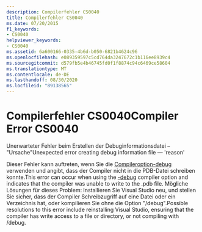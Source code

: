 ```yaml
---
description: Compilerfehler CS0040
title: Compilerfehler CS0040
ms.date: 07/20/2015
f1_keywords:
- CS0040
helpviewer_keywords:
- CS0040
ms.assetid: 6a600166-0335-4b6d-b050-6821b4624c96
ms.openlocfilehash: e089359597c5cd764da3247672c1b116ee8939c4
ms.sourcegitcommit: d579fb5e4b46745fd0f1f8874c94c6469ce58604
ms.translationtype: MT
ms.contentlocale: de-DE
ms.lasthandoff: 08/30/2020
ms.locfileid: "89138565"
---
```

# <a name="compiler-error-cs0040"></a><span data-ttu-id="78480-103">Compilerfehler CS0040</span><span class="sxs-lookup"><span data-stu-id="78480-103">Compiler Error CS0040</span></span>
<span data-ttu-id="78480-104">Unerwarteter Fehler beim Erstellen der Debuginformationsdatei – "Ursache"</span><span class="sxs-lookup"><span data-stu-id="78480-104">Unexpected error creating debug information file — 'reason'</span></span>  
  
 <span data-ttu-id="78480-105">Dieser Fehler kann auftreten, wenn Sie die [Compileroption-debug](../language-reference/compiler-options/debug-compiler-option.md) verwenden und angibt, dass der Compiler nicht in die PDB-Datei schreiben konnte.</span><span class="sxs-lookup"><span data-stu-id="78480-105">This error can occur when using the [-debug](../language-reference/compiler-options/debug-compiler-option.md) compiler option and indicates that the compiler was unable to write to the .pdb file.</span></span> <span data-ttu-id="78480-106">Mögliche Lösungen für dieses Problem: Installieren Sie Visual Studio neu, und stellen Sie sicher, dass der Compiler Schreibzugriff auf eine Datei oder ein Verzeichnis hat, oder kompilieren Sie ohne die Option "/debug".</span><span class="sxs-lookup"><span data-stu-id="78480-106">Possible resolutions to this error include reinstalling Visual Studio, ensuring that the compiler has write access to a file or directory, or not compiling with /debug.</span></span>
